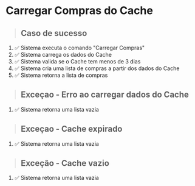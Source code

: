 # Carregar Compras do Cache

> ## Caso de sucesso
1. ✅ Sistema executa o comando "Carregar Compras"
2. ✅ Sistema carrega os dados do Cache
3. ✅ Sistema valida se o Cache tem menos de 3 dias
4. ✅ Sistema cria uma lista de compras a partir dos dados do Cache
5. ✅ Sistema retorna a lista de compras

> ## Exceçao - Erro ao carregar dados do Cache
1. ✅ Sistema retorna uma lista vazia

> ## Exceçao - Cache expirado
1. ✅ Sistema retorna uma lista vazia

> ## Exceção - Cache vazio
1. ✅ Sistema retorna uma lista vazia